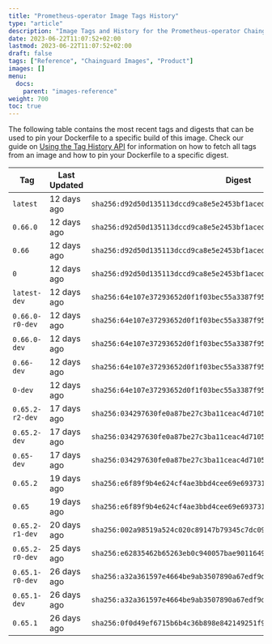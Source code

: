 ```yaml
---
title: "Prometheus-operator Image Tags History"
type: "article"
description: "Image Tags and History for the Prometheus-operator Chainguard Image"
date: 2023-06-22T11:07:52+02:00
lastmod: 2023-06-22T11:07:52+02:00
draft: false
tags: ["Reference", "Chainguard Images", "Product"]
images: []
menu:
  docs:
    parent: "images-reference"
weight: 700
toc: true
---
```


The following table contains the most recent tags and digests that can be used to pin your Dockerfile to a specific build of this image. Check our guide on [Using the Tag History API](/chainguard/chainguard-images/using-the-tag-history-api/) for information on how to fetch all tags from an image and how to pin your Dockerfile to a specific digest.

| Tag             | Last Updated | Digest                                                                    |
|-----------------|--------------|---------------------------------------------------------------------------|
| `latest`        | 12 days ago  | `sha256:d92d50d135113dccd9ca8e5e2453bf1aceddd1a5508521d6ea6c8a2b387b6942` |
| `0.66.0`        | 12 days ago  | `sha256:d92d50d135113dccd9ca8e5e2453bf1aceddd1a5508521d6ea6c8a2b387b6942` |
| `0.66`          | 12 days ago  | `sha256:d92d50d135113dccd9ca8e5e2453bf1aceddd1a5508521d6ea6c8a2b387b6942` |
| `0`             | 12 days ago  | `sha256:d92d50d135113dccd9ca8e5e2453bf1aceddd1a5508521d6ea6c8a2b387b6942` |
| `latest-dev`    | 12 days ago  | `sha256:64e107e37293652d0f1f03bec55a3387f95286ccd7ca3f56dbe1e8f7404699a1` |
| `0.66.0-r0-dev` | 12 days ago  | `sha256:64e107e37293652d0f1f03bec55a3387f95286ccd7ca3f56dbe1e8f7404699a1` |
| `0.66.0-dev`    | 12 days ago  | `sha256:64e107e37293652d0f1f03bec55a3387f95286ccd7ca3f56dbe1e8f7404699a1` |
| `0.66-dev`      | 12 days ago  | `sha256:64e107e37293652d0f1f03bec55a3387f95286ccd7ca3f56dbe1e8f7404699a1` |
| `0-dev`         | 12 days ago  | `sha256:64e107e37293652d0f1f03bec55a3387f95286ccd7ca3f56dbe1e8f7404699a1` |
| `0.65.2-r2-dev` | 17 days ago  | `sha256:034297630fe0a87be27c3ba11ceac4d7105684b788ee91532784187d6d2fd437` |
| `0.65.2-dev`    | 17 days ago  | `sha256:034297630fe0a87be27c3ba11ceac4d7105684b788ee91532784187d6d2fd437` |
| `0.65-dev`      | 17 days ago  | `sha256:034297630fe0a87be27c3ba11ceac4d7105684b788ee91532784187d6d2fd437` |
| `0.65.2`        | 19 days ago  | `sha256:e6f89f9b4e624cf4ae3bbd4cee69e6937315ccd09ee79145ed354c8927566c6f` |
| `0.65`          | 19 days ago  | `sha256:e6f89f9b4e624cf4ae3bbd4cee69e6937315ccd09ee79145ed354c8927566c6f` |
| `0.65.2-r1-dev` | 20 days ago  | `sha256:002a98519a524c020c89147b79345c7dc09e1a19b600dcd120136b0af20d9799` |
| `0.65.2-r0-dev` | 25 days ago  | `sha256:e62835462b65263eb0c940057bae9011649649b7728ff313cf05861b90aea796` |
| `0.65.1-r0-dev` | 26 days ago  | `sha256:a32a361597e4664be9ab3507890a67edf9da928aae2ef0796dfd9f79e4e0be3d` |
| `0.65.1-dev`    | 26 days ago  | `sha256:a32a361597e4664be9ab3507890a67edf9da928aae2ef0796dfd9f79e4e0be3d` |
| `0.65.1`        | 26 days ago  | `sha256:0f0d49ef6715b6b4c36b898e842149251f9b55e7a69aec4635b7ba4e13b794dc` |
